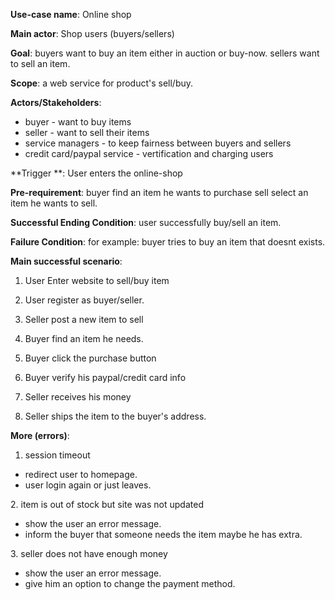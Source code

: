 **Use-case name**:
Online shop

**Main actor**:
Shop users (buyers/sellers)

**Goal**:
buyers want to buy an item either in auction or buy-now.
sellers want to sell an item.

**Scope**:
a web service for product's sell/buy.


**Actors/Stakeholders**:

<ul>
<li>buyer - want to buy items</li>
<li>seller - want to sell their items</li>
<li>service managers - to keep fairness between buyers and sellers</li>
<li>credit card/paypal service - vertification and charging users</li>
</ul>

**Trigger **:
User enters the online-shop

**Pre-requirement**:
buyer find an item he wants to purchase
sell select an item he wants to sell.

**Successful Ending Condition**:
user successfully buy/sell an item.

**Failure Condition**:
for example: buyer tries to buy an item that doesnt exists.

**Main successful scenario**:

1. User Enter website to sell/buy item

2. User register as buyer/seller.

3. Seller post a new item to sell

4. Buyer find an item he needs.

5. Buyer click the purchase button

6. Buyer verify his paypal/credit card info

7. Seller receives his money

8. Seller ships the item to the buyer's address.


**More (errors)**:

1. session timeout
<ul>
<li>redirect user to homepage.</li>
<li>user login again or just leaves.</li>
</ul>
2. item is out of stock but site was not updated
<ul>
<li>show the user an error message.</li>
<li>inform the buyer that someone needs the item maybe he has extra.</li>
</ul>
3. seller does not have enough money
<ul>
<li>show the user an error message.</li>
<li>give him an option to change the payment method.</li>
</ul>